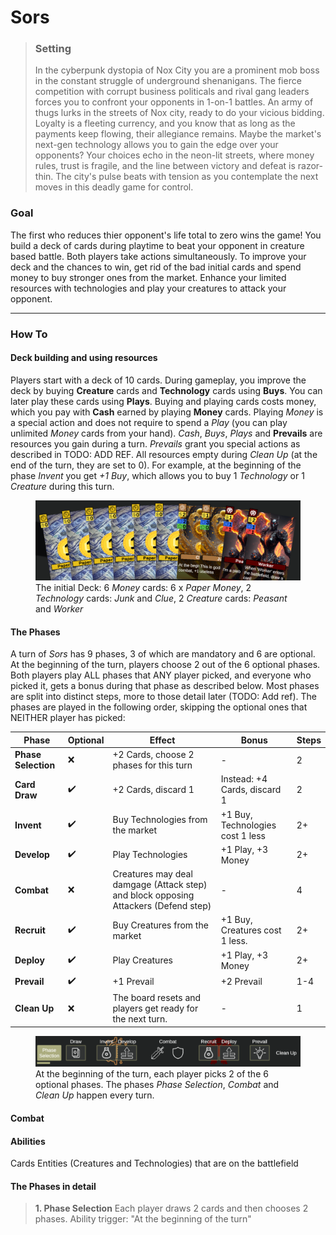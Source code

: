 # Sors

>### Setting
>In the cyberpunk dystopia of Nox City you are a prominent mob boss in the constant struggle of underground shenanigans. The fierce competition with corrupt business politicals and rival gang leaders forces you to confront your opponents in 1-on-1 battles. An army of thugs lurks in the streets of Nox city, ready to do your vicious bidding. Loyalty is a fleeting currency, and you know that as long as the payments keep flowing, their allegiance remains. Maybe the market's next-gen technology allows you to gain the edge over your opponents? Your choices echo in the neon-lit streets, where money rules, trust is fragile, and the line between victory and defeat is razor-thin. The city's pulse beats with tension as you contemplate the next moves in this deadly game for control.

### Goal
The first who reduces thier opponent's life total to zero wins the game! You build a deck of cards during playtime to beat your opponent in creature based battle. Both players take actions simultaneously. To improve your deck and the chances to win, get rid of the bad initial cards and spend money to buy stronger ones from the market. Enhance your limited resources with technologies and play your creatures to attack your opponent.

---

### How To

#### Deck building and using resources
Players start with a deck of 10 cards. During gameplay, you improve the deck by buying **Creature** cards and **Technology** cards using **Buys**. You can later play these cards using **Plays**. Buying and playing cards costs money, which you pay with **Cash** earned by playing **Money** cards. Playing _Money_ is a special action and does not require to spend a _Play_ (you can play unlimited _Money_ cards from your hand). _Cash_, _Buys_, _Plays_ and **Prevails** are resources you gain during a turn. _Prevails_ grant you special actions as described in TODO: ADD REF. All resources empty during _Clean Up_ (at the end of the turn, they are set to 0). For example, at the beginning of the phase _Invent_ you get _+1 Buy_, which allows you to buy 1 _Technology_ or 1 _Creature_ during this turn.

<figure>
    <img src="Images/initialDeck.PNG"
         alt="TurnPhases">
    <figcaption>The initial Deck: 6 <i>Money</i> cards: 6 x <i>Paper Money</i>, 2 <i>Technology</i> cards: <i>Junk</i> and <i>Clue</i>, 2 <i>Creature</i> cards: <i>Peasant</i> and <i>Worker</i></figcaption>
</figure>

#### The Phases
A turn of *Sors* has 9 phases, 3 of which are mandatory and 6 are optional. At the beginning of the turn, players choose 2 out of the 6 optional phases. Both players play ALL phases that ANY player picked, and everyone who picked it, gets a bonus during that phase as described below. Most phases are split into distinct steps, more to those detail later (TODO: Add ref). The phases are played in the following order, skipping the optional ones that NEITHER player has picked:

| Phase    | Optional | Effect | Bonus |  Steps
| -------- | ------- | ------- | ------- | -------
| **Phase Selection** | :x: | +2 Cards, choose 2 phases for this turn | - |  2  
| **Card Draw** | :heavy_check_mark: | +2 Cards, discard 1 | Instead: +4 Cards, discard 1 | 2
| **Invent** | :heavy_check_mark: | Buy Technologies from the market | +1 Buy, Technologies cost 1 less | 2+
| **Develop** | :heavy_check_mark: | Play Technologies | +1 Play, +3 Money | 2+
| **Combat** | :x: | Creatures may deal damgage (Attack step) and block opposing Attackers (Defend step) | - | 4
| **Recruit** | :heavy_check_mark: | Buy Creatures from the market | +1 Buy, Creatures cost 1 less. | 2+
| **Deploy** | :heavy_check_mark: | Play Creatures | +1 Play, +3 Money | 2+
| **Prevail** | :heavy_check_mark: | +1 Prevail | +2 Prevail | 1-4
| **Clean Up** | :x: | The board resets and players get ready for the next turn. | - | 1  

<figure>
    <img src="Images/phases.PNG"
         alt="TurnPhases">
    <figcaption>At the beginning of the turn, each player picks 2 of the 6 optional phases. The phases <i>Phase Selection</i>, <i>Combat</i> and <i>Clean Up</i> happen every turn.</figcaption>
</figure>


#### Combat

#### Abilities
Cards Entities (Creatures and Technologies) that are on the battlefield

#### The Phases in detail
>**1. Phase Selection**
> Each player draws 2 cards and then chooses 2 phases. Ability trigger: "At the beginning of the turn"



